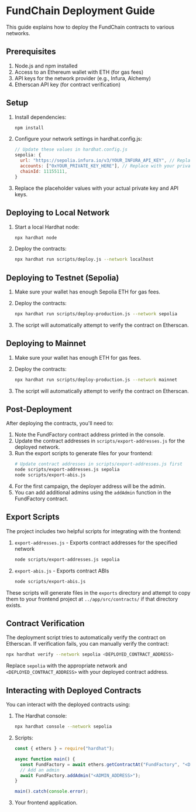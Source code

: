 # FundChain Deployment Guide

This guide explains how to deploy the FundChain contracts to various networks.

## Prerequisites

1. Node.js and npm installed
2. Access to an Ethereum wallet with ETH (for gas fees)
3. API keys for the network provider (e.g., Infura, Alchemy)
4. Etherscan API key (for contract verification)

## Setup

1. Install dependencies:
   ```bash
   npm install
   ```

2. Configure your network settings in hardhat.config.js:
   ```javascript
   // Update these values in hardhat.config.js
   sepolia: {
     url: "https://sepolia.infura.io/v3/YOUR_INFURA_API_KEY", // Replace with your Infura API key
     accounts: ["0xYOUR_PRIVATE_KEY_HERE"], // Replace with your private key
     chainId: 11155111,
   }
   ```

3. Replace the placeholder values with your actual private key and API keys.

## Deploying to Local Network

1. Start a local Hardhat node:
   ```bash
   npx hardhat node
   ```

2. Deploy the contracts:
   ```bash
   npx hardhat run scripts/deploy.js --network localhost
   ```

## Deploying to Testnet (Sepolia)

1. Make sure your wallet has enough Sepolia ETH for gas fees.

2. Deploy the contracts:
   ```bash
   npx hardhat run scripts/deploy-production.js --network sepolia
   ```

3. The script will automatically attempt to verify the contract on Etherscan.

## Deploying to Mainnet

1. Make sure your wallet has enough ETH for gas fees.

2. Deploy the contracts:
   ```bash
   npx hardhat run scripts/deploy-production.js --network mainnet
   ```

3. The script will automatically attempt to verify the contract on Etherscan.

## Post-Deployment

After deploying the contracts, you'll need to:

1. Note the FundFactory contract address printed in the console.
2. Update the contract addresses in `scripts/export-addresses.js` for the deployed network.
3. Run the export scripts to generate files for your frontend:
   ```bash
   # Update contract addresses in scripts/export-addresses.js first
   node scripts/export-addresses.js sepolia
   node scripts/export-abis.js
   ```
4. For the first campaign, the deployer address will be the admin.
5. You can add additional admins using the `addAdmin` function in the FundFactory contract.

## Export Scripts

The project includes two helpful scripts for integrating with the frontend:

1. `export-addresses.js` - Exports contract addresses for the specified network
   ```bash
   node scripts/export-addresses.js sepolia
   ```

2. `export-abis.js` - Exports contract ABIs
   ```bash
   node scripts/export-abis.js
   ```

These scripts will generate files in the `exports` directory and attempt to copy them to your frontend project at `../app/src/contracts/` if that directory exists.

## Contract Verification

The deployment script tries to automatically verify the contract on Etherscan. If verification fails, you can manually verify the contract:

```bash
npx hardhat verify --network sepolia <DEPLOYED_CONTRACT_ADDRESS>
```

Replace `sepolia` with the appropriate network and `<DEPLOYED_CONTRACT_ADDRESS>` with your deployed contract address.

## Interacting with Deployed Contracts

You can interact with the deployed contracts using:

1. The Hardhat console:
   ```bash
   npx hardhat console --network sepolia
   ```

2. Scripts:
   ```javascript
   const { ethers } = require("hardhat");
   
   async function main() {
     const FundFactory = await ethers.getContractAt("FundFactory", "<DEPLOYED_CONTRACT_ADDRESS>");
     // Add an admin
     await FundFactory.addAdmin("<ADMIN_ADDRESS>");
   }
   
   main().catch(console.error);
   ```

3. Your frontend application.